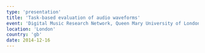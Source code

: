 ```yaml
---
type: 'presentation'
title: 'Task-based evaluation of audio waveforms'
event: 'Digital Music Research Network, Queen Mary University of London'
location: 'London'
country: 'gb'
date: 2014-12-16
---
```

